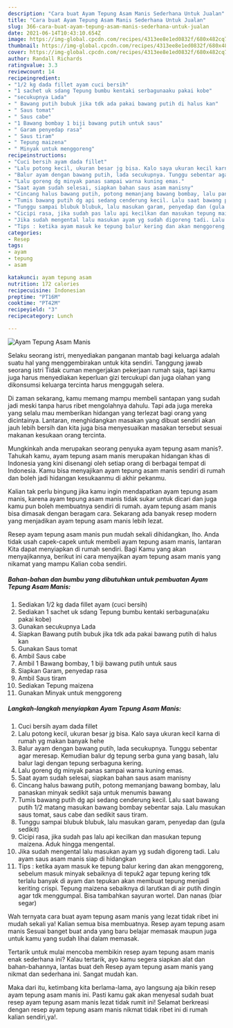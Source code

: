 ```yaml
---
description: "Cara buat Ayam Tepung Asam Manis Sederhana Untuk Jualan"
title: "Cara buat Ayam Tepung Asam Manis Sederhana Untuk Jualan"
slug: 366-cara-buat-ayam-tepung-asam-manis-sederhana-untuk-jualan
date: 2021-06-14T10:43:10.654Z
image: https://img-global.cpcdn.com/recipes/4313ee8e1ed0832f/680x482cq70/ayam-tepung-asam-manis-foto-resep-utama.jpg
thumbnail: https://img-global.cpcdn.com/recipes/4313ee8e1ed0832f/680x482cq70/ayam-tepung-asam-manis-foto-resep-utama.jpg
cover: https://img-global.cpcdn.com/recipes/4313ee8e1ed0832f/680x482cq70/ayam-tepung-asam-manis-foto-resep-utama.jpg
author: Randall Richards
ratingvalue: 3.3
reviewcount: 14
recipeingredient:
- "1/2 kg dada fillet ayam cuci bersih"
- "1 sachet uk sdang Tepung bumbu kentaki serbagunaaku pakai kobe"
- "secukupnya Lada"
- " Bawang putih bubuk jika tdk ada pakai bawang putih di halus kan"
- " Saus tomat"
- " Saus cabe"
- "1 Bawang bombay 1 biji bawang putih untuk saus"
- " Garam penyedap rasa"
- " Saus tiram"
- " Tepung maizena"
- " Minyak untuk menggoreng"
recipeinstructions:
- "Cuci bersih ayam dada fillet"
- "Lalu potong kecil, ukuran besar jg bisa. Kalo saya ukuran kecil karna di rumah yg makan banyak hehe"
- "Balur ayam dengan bawang putih, lada secukupnya. Tunggu sebentar agar meresap. Kemudian balur dg tepung serba guna yang basah, lalu balur lagi dengan tepung serbaguna kering."
- "Lalu goreng dg minyak panas sampai warna kuning emas."
- "Saat ayam sudah selesai, siapkan bahan saus asam manisny"
- "Cincang halus bawang putih, potong memanjang bawang bombay, lalu panaskan minyak sedikit saja untuk menumis bawang"
- "Tumis bawang putih dg api sedang cenderung kecil. Lalu saat bawang putih 1/2 matang masukan bawang bombay sebentar saja. Lalu masukan saus tomat, saus cabe dan sedikit saus tiram."
- "Tunggu sampai blubuk blubuk, lalu masukan garam, penyedap dan (gula sedikit)"
- "Cicipi rasa, jika sudah pas lalu api kecilkan dan masukan tepung maizena. Aduk hingga mengental."
- "Jika sudah mengental lalu masukan ayam yg sudah digoreng tadi. Lalu ayam saus asam manis siap di hidangkan"
- "Tips : ketika ayam masuk ke tepung balur kering dan akan menggoreng, sebelum masuk minyak sebaiknya di tepuk2 agar tepung kering tdk terlalu banyak di ayam dan tepukan akan membuat tepung menjadi keriting crispi. Tepung maizena sebaiknya di larutkan di air putih dingin agar tdk menggumpal. Bisa tambahkan sayuran wortel. Dan nanas (biar segar)"
categories:
- Resep
tags:
- ayam
- tepung
- asam

katakunci: ayam tepung asam 
nutrition: 172 calories
recipecuisine: Indonesian
preptime: "PT16M"
cooktime: "PT42M"
recipeyield: "3"
recipecategory: Lunch

---
```



![Ayam Tepung Asam Manis](https://img-global.cpcdn.com/recipes/4313ee8e1ed0832f/680x482cq70/ayam-tepung-asam-manis-foto-resep-utama.jpg)

Selaku seorang istri, menyediakan panganan mantab bagi keluarga adalah suatu hal yang menggembirakan untuk kita sendiri. Tanggung jawab seorang istri Tidak cuman mengerjakan pekerjaan rumah saja, tapi kamu juga harus menyediakan keperluan gizi tercukupi dan juga olahan yang dikonsumsi keluarga tercinta harus menggugah selera.

Di zaman  sekarang, kamu memang mampu membeli santapan yang sudah jadi meski tanpa harus ribet mengolahnya dahulu. Tapi ada juga mereka yang selalu mau memberikan hidangan yang terlezat bagi orang yang dicintainya. Lantaran, menghidangkan masakan yang dibuat sendiri akan jauh lebih bersih dan kita juga bisa menyesuaikan masakan tersebut sesuai makanan kesukaan orang tercinta. 



Mungkinkah anda merupakan seorang penyuka ayam tepung asam manis?. Tahukah kamu, ayam tepung asam manis merupakan hidangan khas di Indonesia yang kini disenangi oleh setiap orang di berbagai tempat di Indonesia. Kamu bisa menyajikan ayam tepung asam manis sendiri di rumah dan boleh jadi hidangan kesukaanmu di akhir pekanmu.

Kalian tak perlu bingung jika kamu ingin mendapatkan ayam tepung asam manis, karena ayam tepung asam manis tidak sukar untuk dicari dan juga kamu pun boleh membuatnya sendiri di rumah. ayam tepung asam manis bisa dimasak dengan beragam cara. Sekarang ada banyak resep modern yang menjadikan ayam tepung asam manis lebih lezat.

Resep ayam tepung asam manis pun mudah sekali dihidangkan, lho. Anda tidak usah capek-capek untuk membeli ayam tepung asam manis, lantaran Kita dapat menyiapkan di rumah sendiri. Bagi Kamu yang akan menyajikannya, berikut ini cara menyajikan ayam tepung asam manis yang nikamat yang mampu Kalian coba sendiri.

<!--inarticleads1-->

##### Bahan-bahan dan bumbu yang dibutuhkan untuk pembuatan Ayam Tepung Asam Manis:

1. Sediakan 1/2 kg dada fillet ayam (cuci bersih)
1. Sediakan 1 sachet uk sdang Tepung bumbu kentaki serbaguna(aku pakai kobe)
1. Gunakan secukupnya Lada
1. Siapkan  Bawang putih bubuk jika tdk ada pakai bawang putih di halus kan
1. Gunakan  Saus tomat
1. Ambil  Saus cabe
1. Ambil 1 Bawang bombay, 1 biji bawang putih untuk saus
1. Siapkan  Garam, penyedap rasa
1. Ambil  Saus tiram
1. Sediakan  Tepung maizena
1. Gunakan  Minyak untuk menggoreng




<!--inarticleads2-->

##### Langkah-langkah menyiapkan Ayam Tepung Asam Manis:

1. Cuci bersih ayam dada fillet
1. Lalu potong kecil, ukuran besar jg bisa. Kalo saya ukuran kecil karna di rumah yg makan banyak hehe
1. Balur ayam dengan bawang putih, lada secukupnya. Tunggu sebentar agar meresap. Kemudian balur dg tepung serba guna yang basah, lalu balur lagi dengan tepung serbaguna kering.
1. Lalu goreng dg minyak panas sampai warna kuning emas.
1. Saat ayam sudah selesai, siapkan bahan saus asam manisny
1. Cincang halus bawang putih, potong memanjang bawang bombay, lalu panaskan minyak sedikit saja untuk menumis bawang
1. Tumis bawang putih dg api sedang cenderung kecil. Lalu saat bawang putih 1/2 matang masukan bawang bombay sebentar saja. Lalu masukan saus tomat, saus cabe dan sedikit saus tiram.
1. Tunggu sampai blubuk blubuk, lalu masukan garam, penyedap dan (gula sedikit)
1. Cicipi rasa, jika sudah pas lalu api kecilkan dan masukan tepung maizena. Aduk hingga mengental.
1. Jika sudah mengental lalu masukan ayam yg sudah digoreng tadi. Lalu ayam saus asam manis siap di hidangkan
1. Tips : ketika ayam masuk ke tepung balur kering dan akan menggoreng, sebelum masuk minyak sebaiknya di tepuk2 agar tepung kering tdk terlalu banyak di ayam dan tepukan akan membuat tepung menjadi keriting crispi. Tepung maizena sebaiknya di larutkan di air putih dingin agar tdk menggumpal. Bisa tambahkan sayuran wortel. Dan nanas (biar segar)




Wah ternyata cara buat ayam tepung asam manis yang lezat tidak ribet ini mudah sekali ya! Kalian semua bisa membuatnya. Resep ayam tepung asam manis Sesuai banget buat anda yang baru belajar memasak maupun juga untuk kamu yang sudah lihai dalam memasak.

Tertarik untuk mulai mencoba membikin resep ayam tepung asam manis enak sederhana ini? Kalau tertarik, ayo kamu segera siapkan alat dan bahan-bahannya, lantas buat deh Resep ayam tepung asam manis yang nikmat dan sederhana ini. Sangat mudah kan. 

Maka dari itu, ketimbang kita berlama-lama, ayo langsung aja bikin resep ayam tepung asam manis ini. Pasti kamu gak akan menyesal sudah buat resep ayam tepung asam manis lezat tidak rumit ini! Selamat berkreasi dengan resep ayam tepung asam manis nikmat tidak ribet ini di rumah kalian sendiri,ya!.

